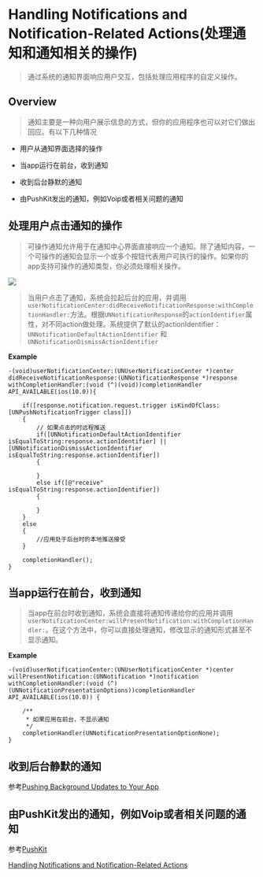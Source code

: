 
# Handling Notifications and Notification-Related Actions(处理通知和通知相关的操作)

> 通过系统的通知界面响应用户交互，包括处理应用程序的自定义操作。

## Overview

> 通知主要是一种向用户展示信息的方式，但你的应用程序也可以对它们做出回应。有以下几种情况

- 用户从通知界面选择的操作

- 当app运行在前台，收到通知

- 收到后台静默的通知

- 由PushKit发出的通知，例如Voip或者相关问题的通知


## 处理用户点击通知的操作

> 可操作通知允许用于在通知中心界面直接响应一个通知。除了通知内容，一个可操作的通知会显示一个或多个按钮代表用户可执行的操作。如果你的app支持可操作的通知类型，你必须处理相关操作。

![][2]

> 当用户点击了通知，系统会拉起后台的应用，并调用` userNotificationCenter:didReceiveNotificationResponse:withCompletionHandler: `方法。根据`UNNotificationResponse`的`actionIdentifier`属性，对不同action做处理。系统提供了默认的actionIdentifier：`UNNotificationDefaultActionIdentifier` 和 `UNNotificationDismissActionIdentifier`

**Example**

```objc
-(void)userNotificationCenter:(UNUserNotificationCenter *)center didReceiveNotificationResponse:(UNNotificationResponse *)response withCompletionHandler:(void (^)(void))completionHandler API_AVAILABLE(ios(10.0)){
    
    if([response.notification.request.trigger isKindOfClass:[UNPushNotificationTrigger class]])
    {
        // 如果点击的时远程推送
        if([UNNotificationDefaultActionIdentifier isEqualToString:response.actionIdentifier] || [UNNotificationDismissActionIdentifier isEqualToString:response.actionIdentifier])
        {
            
        }
        else if([@"receive" isEqualToString:response.actionIdentifier])
        {
            
        }
    }
    else
    {
        //应用处于后台时的本地推送接受
    }
    
    completionHandler();
}

```

## 当app运行在前台，收到通知

> 当app在前台时收到通知，系统会直接将通知传递给你的应用并调用` userNotificationCenter:willPresentNotification:withCompletionHandler: `。在这个方法中，你可以直接处理通知，修改显示的通知形式甚至不显示通知。

**Example**

```objc 
-(void)userNotificationCenter:(UNUserNotificationCenter *)center willPresentNotification:(UNNotification *)notification withCompletionHandler:(void (^)(UNNotificationPresentationOptions))completionHandler API_AVAILABLE(ios(10.0)) {
    
    /**
     * 如果应用在前台，不显示通知
     */
    completionHandler(UNNotificationPresentationOptionNone);
}

```

## 收到后台静默的通知

参考[Pushing Background Updates to Your App][3]


## 由PushKit发出的通知，例如Voip或者相关问题的通知

参考[PushKit][4]



[Handling Notifications and Notification-Related Actions][1]


[1]: https://developer.apple.com/documentation/usernotifications/handling_notifications_and_notification-related_actions?language=objc

[2]: pic/Actional_Notification.jpeg

[3]: https://developer.apple.com/documentation/usernotifications/setting_up_a_remote_notification_server/pushing_background_updates_to_your_app?language=objc

[4]: https://developer.apple.com/documentation/pushkit?language=objc